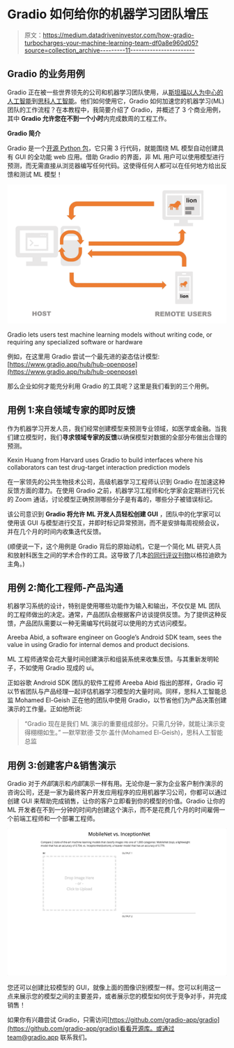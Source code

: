 # Gradio 如何给你的机器学习团队增压

> 原文：<https://medium.datadriveninvestor.com/how-gradio-turbocharges-your-machine-learning-team-df0a8e960d05?source=collection_archive---------11----------------------->

## Gradio 的业务用例

Gradio 正在被一些世界领先的公司和机器学习团队使用，从[斯坦福以人为中心的人工智能](https://hai.stanford.edu/)到[思科人工智能](https://www.cisco.com/c/en/us/solutions/data-center/artificial-intelligence-machine-learning/index.html)。他们如何使用它，Gradio 如何加速您的机器学习(ML)团队的工作流程？在本教程中，我简要介绍了 Gradio，并概述了 3 个商业用例，其中 **Gradio 允许您在不到一个小时**内完成数周的工程工作。

**Gradio 简介**

Gradio 是一个[开源 Python 包](https://github.com/gradio-app/gradio)，它只需 3 行代码，就能围绕 ML 模型自动创建具有 GUI 的全功能 web 应用。借助 Gradio 的界面，非 ML 用户可以使用模型进行预测，而无需直接从浏览器编写任何代码。这使得任何人都可以在任何地方给出反馈和测试 ML 模型！

![](img/79bff1ca405846a20c1135cefe613e42.png)

Gradio lets users test machine learning models without writing code, or requiring any specialized software or hardware

例如，在这里用 Gradio 尝试一个最先进的姿态估计模型:[https://www.gradio.app/hub/hub-openpose](https://www.gradio.app/hub/hub-openpose)

那么企业如何才能充分利用 Gradio 的工具呢？这里是我们看到的三个用例。

## **用例 1:来自领域专家的即时反馈**

作为机器学习开发人员，我们经常创建模型来预测专业领域，如医学或金融。当我们建立模型时，我们**寻求领域专家的反馈**以确保模型对数据的全部分布做出合理的预测。

Kexin Huang from Harvard uses Gradio to build interfaces where his collaborators can test drug-target interaction prediction models

在一家领先的公共生物技术公司，高级机器学习工程师认识到 Gradio 在加速这种反馈方面的潜力。在使用 Gradio 之前，机器学习工程师和化学家会定期进行冗长的 Zoom 通话，讨论模型正确预测哪些分子是有毒的，哪些分子被错误标记。

该公司意识到 **Gradio 将允许 ML 开发人员轻松创建 GUI** ，团队中的化学家可以使用该 GUI 与模型进行交互，并即时标记异常预测，而不是安排每周视频会议，并在几个月的时间内收集迭代反馈。

(顺便说一下，这个用例是 Gradio 背后的原始动机，它是一个简化 ML 研究人员和放射科医生之间的学术合作的工具。这导致了几本[的同行评议刊物](https://www.nature.com/articles/s41746-019-0216-8)以格拉迪欧为主角。)

## **用例 2:简化工程师-产品沟通**

机器学习系统的设计，特别是使用哪些功能作为输入和输出，不仅仅是 ML 团队的工程师做出的决定。通常，产品团队会根据客户访谈提供反馈。为了提供这种反馈，产品团队需要以一种无需编写代码就可以使用的方式访问模型。

Areeba Abid, a software engineer on Google’s Android SDK team, sees the value in using Gradio for internal demos and product decisions.

ML 工程师通常会花大量时间创建演示和组装系统来收集反馈。与其重新发明轮子，不如使用 Gradio 现成的 ui。

正如谷歌 Android SDK 团队的软件工程师 Areeba Abid 指出的那样，Gradio 可以节省团队与产品经理一起评估机器学习模型的大量时间。同样，思科人工智能总监 Mohamed El-Geish 正在他的团队中使用 Gradio，以节省他们为产品决策创建演示的工作量。正如他所说:

> “Gradio 现在是我们 ML 演示的重要组成部分。只需几分钟，就能让演示变得栩栩如生。”
> —默罕默德·艾尔·盖什(Mohamed El-Geish)，思科人工智能总监

## **用例 3:创建客户&销售演示**

Gradio 对于*外部*演示和*内部*演示一样有用。无论你是一家为企业客户制作演示的咨询公司，还是一家为最终客户开发应用程序的应用机器学习公司，你都可以通过创建 GUI 来帮助完成销售，让你的客户立即看到你的模型的价值。Gradio 让你的 ML 开发者在不到一分钟的时间内创建这个演示，而不是花费几个月的时间雇佣一个前端工程师和一个部署工程师。

![](img/b5d5ddcd8dc2dd57b22522629e86a5d0.png)

您还可以创建比较模型的 GUI，就像上面的图像识别模型一样。您可以利用这一点来展示您的模型之间的主要差异，或者展示您的模型如何优于竞争对手，并完成销售！

如果你有兴趣尝试 Gradio，只需访问[https://github.com/gradio-app/gradio](https://github.com/gradio-app/gradio)看看开源库。或通过 team@gradio.app 联系我们。